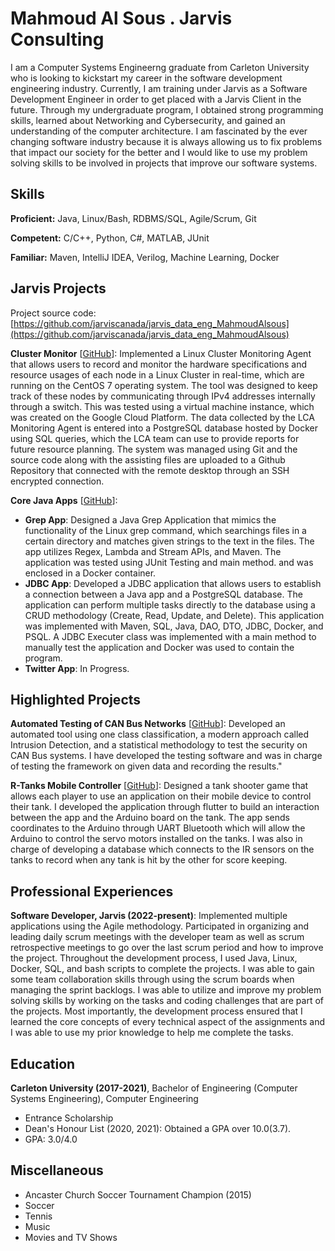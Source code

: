 # Mahmoud Al Sous . Jarvis Consulting

I am a Computer Systems Engineerng graduate from Carleton University who is looking to kickstart my career in the software development engineering industry. Currently, I am training under Jarvis as a Software Development Engineer in order to get placed with a Jarvis Client in the future. Through my undergraduate program, I obtained strong programming skills, learned about Networking and Cybersecurity, and gained an understanding of the computer architecture. I am fascinated by the ever changing software industry because it is always allowing us to fix problems that impact our society for the better and I would like to use my problem solving skills to be involved in projects that improve our software systems.

## Skills

**Proficient:** Java, Linux/Bash, RDBMS/SQL, Agile/Scrum, Git

**Competent:** C/C++, Python, C#, MATLAB, JUnit

**Familiar:** Maven, IntelliJ IDEA, Verilog, Machine Learning, Docker

## Jarvis Projects

Project source code: [https://github.com/jarviscanada/jarvis_data_eng_MahmoudAlsous](https://github.com/jarviscanada/jarvis_data_eng_MahmoudAlsous)


**Cluster Monitor** [[GitHub](https://github.com/jarviscanada/jarvis_data_eng_MahmoudAlsous/tree/master/linux_sql)]: Implemented a Linux Cluster Monitoring Agent that allows users to record and monitor the hardware specifications and resource usages of each node in a Linux Cluster in real-time, which are running on the CentOS 7 operating system. The tool was designed to keep track of these nodes by communicating through IPv4 addresses internally through a switch. This was tested using a virtual machine instance, which was created on the Google Cloud Platform. The data collected by the LCA Monitoring Agent is entered into a PostgreSQL database hosted by Docker using SQL queries, which the LCA team can use to provide reports for future resource planning. The system was managed using Git and the source code along with the assisting files are uploaded to a Github Repository that connected with the remote desktop through an SSH encrypted connection.

**Core Java Apps** [[GitHub](https://github.com/jarviscanada/jarvis_data_eng_MahmoudAlsous/tree/master/core_java)]:
      
  - **Grep App**: Designed a Java Grep Application that mimics the functionality of the Linux grep command, which searchings files in a certain directory and matches given strings to the text in the files. The app utilizes Regex, Lambda and Stream APIs, and Maven. The application was tested using JUnit Testing and main method. and was enclosed in a Docker container.
  - **JDBC App**: Developed a JDBC application that allows users to establish a connection between a Java app and a PostgreSQL database. The application can perform multiple tasks directly to the database using a CRUD methodology (Create, Read, Update, and Delete). This application was implemented with Maven, SQL, Java, DAO, DTO, JDBC, Docker, and PSQL. A JDBC Executer class was implemented with a main method to manually test the application and Docker was used to contain the program.
  - **Twitter App**: In Progress.


## Highlighted Projects
**Automated Testing of CAN Bus Networks** [[GitHub](https://github.com/Mahmoud-hub/4th-Year-Project)]: Developed an automated tool using one class classification, a modern approach called Intrusion Detection, and a statistical methodology to test the security on CAN Bus systems. I have developed the testing software and was in charge of testing the framework on given data and recording the results."

**R-Tanks Mobile Controller** [[GitHub](https://github.com/Mahmoud-hub/SYSC-3010-RTanks-Project)]: Designed a tank shooter game that allows each player to use an application on their mobile device to control their tank. I developed the application through flutter to build an interaction between the app and the Arduino board on the tank. The app sends coordinates to the Arduino through UART Bluetooth which will allow the Arduino to control the servo motors installed on the tanks. I was also in charge of developing a database which connects to the IR sensors on the tanks to record when any tank is hit by the other for score keeping.


## Professional Experiences

**Software Developer, Jarvis (2022-present)**: Implemented multiple applications using the Agile methodology. Participated in organizing and leading daily scrum meetings with the developer team as well as scrum retrospective meetings to go over the last scrum period and how to improve the project. Throughout the development process, I used Java, Linux, Docker, SQL, and bash scripts to complete the projects. I was able to gain some team collaboration skills through using the scrum boards when managing the sprint backlogs. I was able to utilize and improve my problem solving skills by working on the tasks and coding challenges that are part of the projects. Most importantly, the development process ensured that I learned the core concepts of every technical aspect of the assignments and I was able to use my prior knowledge to help me complete the tasks.


## Education
**Carleton University (2017-2021)**, Bachelor of Engineering (Computer Systems Engineering), Computer Engineering
- Entrance Scholarship
- Dean's Honour List (2020, 2021): Obtained a GPA over 10.0(3.7).
- GPA: 3.0/4.0


## Miscellaneous
- Ancaster Church Soccer Tournament Champion (2015)
- Soccer
- Tennis
- Music
- Movies and TV Shows